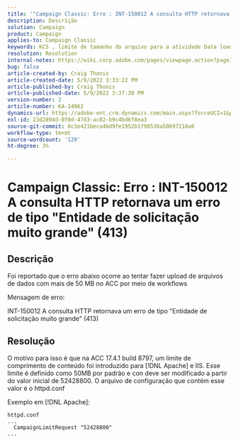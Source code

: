 ```yaml
---
title: '"Campaign Classic: Erro : INT-150012 A consulta HTTP retornava um erro de tipo "Entidade de solicitação muito grande" (413)"'
description: Descrição
solution: Campaign
product: Campaign
applies-to: Campaign Classic
keywords: KCS , limite de tamanho do arquivo para a atividade Data loading (file) , [!UICONTROL Entidade da Solicitação Muito Grande], CampaignLimitRequest
resolution: Resolution
internal-notes: https://wiki.corp.adobe.com/pages/viewpage.action?pageId=1423015339#ACC-Apache/Tomcat/IIS-WhatisthefilesizelimitforDataloading(file)activity?
bug: false
article-created-by: Craig Thonis
article-created-date: 5/9/2022 3:33:22 PM
article-published-by: Craig Thonis
article-published-date: 5/9/2022 3:37:30 PM
version-number: 2
article-number: KA-14962
dynamics-url: https://adobe-ent.crm.dynamics.com/main.aspx?forceUCI=1&pagetype=entityrecord&etn=knowledgearticle&id=f04e915b-adcf-ec11-a7b5-00224809c196
exl-id: 23d2894d-0f0d-47d3-ac82-b9c4bd6f8ea3
source-git-commit: 0c3e421beca46d9fe1952b1f98538a50697216a0
workflow-type: tm+mt
source-wordcount: '129'
ht-degree: 3%

---
```


# Campaign Classic: Erro : INT-150012 A consulta HTTP retornava um erro de tipo &quot;Entidade de solicitação muito grande&quot; (413)

## Descrição


Foi reportado que o erro abaixo ocorre ao tentar fazer upload de arquivos de dados com mais de 50 MB no ACC por meio de workflows



Mensagem de erro:

INT-150012 A consulta HTTP retornava um erro de tipo &quot;Entidade de solicitação muito grande&quot; (413)


## Resolução


O motivo para isso é que na ACC 17.4.1 build 8797, um limite de comprimento de conteúdo foi introduzido para [!DNL Apache] e IIS. Esse limite é definido como 50MB por padrão e con deve ser modificado a partir do valor inicial de 52428800. O arquivo de configuração que contém esse valor é o httpd.conf

Exemplo em [!DNL Apache]:

```
httpd.conf
...
  CampaignLimitRequest "52428800"
...
```

